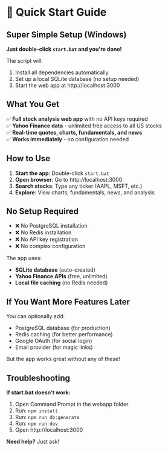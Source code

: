 # 🚀 Quick Start Guide

## Super Simple Setup (Windows)

**Just double-click `start.bat` and you're done!**

The script will:
1. Install all dependencies automatically
2. Set up a local SQLite database (no setup needed)
3. Start the web app at http://localhost:3000

## What You Get

✅ **Full stock analysis web app** with no API keys required  
✅ **Yahoo Finance data** - unlimited free access to all US stocks  
✅ **Real-time quotes, charts, fundamentals, and news**  
✅ **Works immediately** - no configuration needed  

## How to Use

1. **Start the app**: Double-click `start.bat`
2. **Open browser**: Go to http://localhost:3000
3. **Search stocks**: Type any ticker (AAPL, MSFT, etc.)
4. **Explore**: View charts, fundamentals, news, and analysis

## No Setup Required

- ❌ No PostgreSQL installation
- ❌ No Redis installation  
- ❌ No API key registration
- ❌ No complex configuration

The app uses:
- **SQLite database** (auto-created)
- **Yahoo Finance APIs** (free, unlimited)
- **Local file caching** (no Redis needed)

## If You Want More Features Later

You can optionally add:
- PostgreSQL database (for production)
- Redis caching (for better performance)
- Google OAuth (for social login)
- Email provider (for magic links)

But the app works great without any of these!

## Troubleshooting

**If start.bat doesn't work:**
1. Open Command Prompt in the webapp folder
2. Run: `npm install`
3. Run: `npm run db:generate`
4. Run: `npm run dev`
5. Open http://localhost:3000

**Need help?** Just ask!